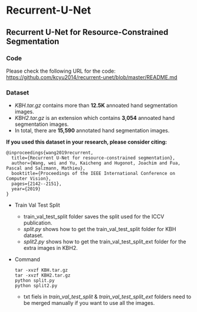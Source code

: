 # Recurrent-U-Net
## Recurrent U-Net for Resource-Constrained Segmentation

### Code
Please check the following URL for the code:
https://github.com/kcyu2014/recurrent-unet/blob/master/README.md

### Dataset
- *KBH.tar.gz* contains more than **12.5K** annoated hand segmentation images.
- *KBH2.tar.gz* is an extension which contains **3,054** annoated hand segmentation images.
- In total, there are **15,590** annotated hand segmentation images.

**If you used this dataset in your research, please consider citing:**

```
@inproceedings{wang2019recurrent,
  title={Recurrent U-Net for resource-constrained segmentation},
  author={Wang, wei and Yu, Kaicheng and Hugonot, Joachim and Fua, Pascal and Salzmann, Mathieu},
  booktitle={Proceedings of the IEEE International Conference on Computer Vision},
  pages={2142--2151},
  year={2019}
}
```

- Train Val Test Split
  - train_val_test_split folder saves the split used for the ICCV publication.
  - *split.py* shows how to get the train_val_test_split folder for KBH dataset.
  - *split2.py* shows how to get the train_val_test_split_ext folder for the extra images in KBH2.

- Command
  ``` 
  tar -xvzf KBH.tar.gz
  tar -xvzf KBH2.tar.gz
  python split.py
  python split2.py
  ```
  - txt fiels in *train_val_test_split* & *train_val_test_split_ext* folders need to be merged manually if you want to use all the images.

